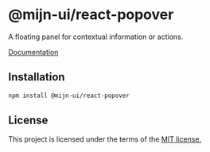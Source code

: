 # @mijn-ui/react-popover

A floating panel for contextual information or actions.

[Documentation](https://mijn-ui.vercel.app/docs/components/popover)

## Installation

```sh
npm install @mijn-ui/react-popover
```

## License

This project is licensed under the terms of the [MIT license.](https://github.com/mijn-ui/mijn-ui-react/blob/main/LICENSE)
